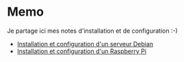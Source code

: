 # Memo

Je partage ici mes notes d'installation et de configuration :-)

* [Installation et configuration d'un serveur Debian](https://github.com/nicolabricot/Memo/blob/master/debian.md)
* [Installation et configuration d'un Raspberry Pi](https://github.com/nicolabricot/Memo/blob/master/raspberrypi.md)
